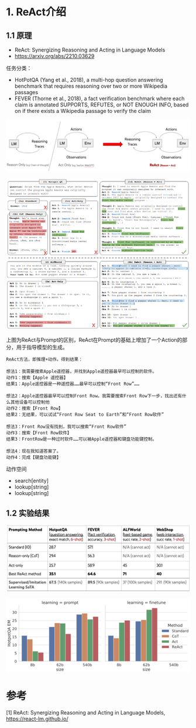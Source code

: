 # 1. ReAct介绍

## 1.1 原理

- ReAct: Synergizing Reasoning and Acting in Language Models
- https://arxiv.org/abs/2210.03629

任务分类：
- HotPotQA (Yang et al., 2018), a multi-hop question answering benchmark that requires reasoning
  over two or more Wikipedia passages
- FEVER (Thorne et al., 2018), a fact verification benchmark where each claim is annotated SUPPORTS, 
  REFUTES, or NOT ENOUGH INFO, based on if there exists a Wikipedia passage to verify the claim

![](.10_ReAct_images/ReAct推理流程.png)

![](.ReAct_images/ReAct.png)

上图为ReAct与Prompt的区别，ReAct在Prompt的基础上增加了一个Action的部分，用于指导模型的生成。

```
ReAct方法，即推理+动作。得到结果：

想法1：我需要搜索Apple遥控器，并找到Apple遥控器最早可以控制的软件。
动作1：搜索【Apple 遥控器】
结果1：Apple遥控器是一种遥控器……最早可以控制“Front Row”……

想法2：Apple遥控器最早可以控制Front Row。我需要搜索Front Row下一步，找出还有什么其他设备可以控制他
动作2：搜索【Front Row】
结果2：无结果，可以试试“Front Row Seat to Earth”和“Front Row软件”

想法3：Front Row没有找到，我可以搜索“Front Row软件”
动作3：搜索【Front Row软件】
结果3：FrontRow是一种过时软件……可以被Apple遥控器和键盘功能键控制。

想法4：现在我知道答案了。
动作4：完成【键盘功能键】
```

动作空间
- search[entity]
- lookup[string]
- lookup[string]

## 1.2 实验结果

![](.10_ReAct_images/实验结果_与不同prompt对比.png)

![](.10_ReAct_images/不同模型的对比.png)

# 参考

[1]  ReAct: Synergizing Reasoning and Acting in Language Models, https://react-lm.github.io/